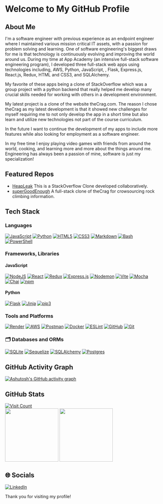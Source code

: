 # Welcome to My GitHub Profile


##  About Me
I'm a software engineer with previous experience as an endpoint engineer where I maintained various mission critical IT assets, with a passion for problem solving and learning. One of software engineering's biggest draws for me is that technology is continuously evolving and improving the world around us. During my time at App Academy (an intensive full-stack software engineering program), I developed three full-stack web apps using technologies including, AWS, Python, JavaScript, , Flask, Express.js, React.js, Redux, HTML and CSS3, and SQLAlchemy.

My favorite of these apps being a clone of StackOverflow which was a group project with a python backend that really helped me develop many crucial skills needed for working with others in a development environment.

My latest project is a clone of the website theCrag.com. The reason I chose theCrag as my latest development is that it showed new challenges for myself requiring me to not only develop the app in a short time but also learn and utilize new technologies not part of the course curriculum.

In the future I want to continue the development of my apps to include more features while also looking for employment as a software engineer.

In my free time I enjoy playing video games with friends from around the world, cooking, and learning more and more about the things around me. Engineering has always been a passion of mine, software is just my specialization!


##  Featured Repos

- [HeapLeak](https://github.com/dfout/heapleak) This is a StackOverflow Clone developed collaboratively.
- [superGoodEnough](https://github.com/zach-gold/superGoodEnough) A full-stack clone of theCrag for crowsourcing rock climbing information.

##  Tech Stack
###  Languages
[![JavaScript](https://img.shields.io/badge/javascript-%23323330.svg?logo=javascript&logoColor=%23F7DF1E)](https://developer.mozilla.org/en-US/docs/Web/JavaScript)
[![Python](https://img.shields.io/badge/python-3670A0?logo=python&logoColor=ffdd54)](https://www.python.org/)
[![HTML5](https://img.shields.io/badge/html5-%23E34F26.svg?logo=html5&logoColor=white)](https://developer.mozilla.org/en-US/docs/Web/Guide/HTML/HTML5)
[![CSS3](https://img.shields.io/badge/CSS3-%231572B6.svg?logo=css3&logoColor=white)](https://developer.mozilla.org/en-US/docs/Web/CSS)
[![Markdown](https://img.shields.io/badge/markdown-%23000000.svg?logo=markdown&logoColor=white)](https://www.markdownguide.org/)
[![Bash](https://img.shields.io/badge/bash-%23121011.svg?logo=gnu-bash&logoColor=white)](https://www.gnu.org/software/bash/)
[![PowerShell](https://img.shields.io/badge/PowerShell-%235391FE.svg?logo=powershell&logoColor=white)](https://docs.microsoft.com/en-us/powershell/)

###  Frameworks, Libraries
#### JavaScript
[![NodeJS](https://img.shields.io/badge/node.js-6DA55F?logo=node.js&logoColor=white)](https://nodejs.org/)
[![React](https://img.shields.io/badge/react-%2320232a.svg?logo=react&logoColor=%2361DAFB)](https://reactjs.org/)
[![Redux](https://img.shields.io/badge/redux-%23593d88.svg?logo=redux&logoColor=white)](https://redux.js.org/)
[![Express.js](https://img.shields.io/badge/express.js-%23404d59.svg?logo=express&logoColor=%2361DAFB)](https://expressjs.com/)
[![Nodemon](https://img.shields.io/badge/NODEMON-%23323330.svg?logo=nodemon&logoColor=%BBDEAD)](https://nodemon.io/)
[![Vite](https://img.shields.io/badge/vite-%23646CFF.svg?logo=vite&logoColor=white)](https://vitejs.dev/)
[![Mocha](https://img.shields.io/badge/Mocha-8D6748?logo=mocha&logoColor=white)](https://mochajs.org/)
[![Chai](https://img.shields.io/badge/Chai-A30701?logo=chai&logoColor=white)](https://www.chaijs.com/)
[![npm](https://img.shields.io/badge/npm-%23CB3837.svg?logo=npm&logoColor=white)](https://www.npmjs.com/)

#### Python
[![Flask](https://img.shields.io/badge/flask-%23000.svg?logo=flask&logoColor=white)](https://flask.palletsprojects.com/)
[![Jinja](https://img.shields.io/badge/jinja-white.svg?logo=jinja&logoColor=black)](https://jinja.palletsprojects.com/)
[![pip3](https://img.shields.io/badge/pip3-%2314354C.svg?logo=pypi&logoColor=white)](https://pypi.org/project/pip/)

###  Tools and Platforms
[![Render](https://img.shields.io/badge/Render-%46E3B7.svg?logo=render&logoColor=white)](https://render.com/)
[![AWS](https://img.shields.io/badge/AWS-%23FF9900.svg?logo=amazon-aws&logoColor=white)](https://aws.amazon.com/)
[![Postman](https://img.shields.io/badge/Postman-FF6C37?logo=postman&logoColor=white)](https://www.postman.com/)
[![Docker](https://img.shields.io/badge/docker-%230db7ed.svg?logo=docker&logoColor=white)](https://www.docker.com/)
[![ESLint](https://img.shields.io/badge/ESLint-4B3263?logo=eslint&logoColor=white)](https://eslint.org/)
[![GitHub](https://img.shields.io/badge/github-%23121011.svg?logo=github&logoColor=white)](https://github.com/)
[![Git](https://img.shields.io/badge/git-%23F05033.svg?logo=git&logoColor=white)](https://git-scm.com/)

### 🗂 Databases and ORMs
[![SQLite](https://img.shields.io/badge/sqlite-%2307405e.svg?logo=sqlite&logoColor=white)](https://www.sqlite.org/index.html)
[![Sequelize](https://img.shields.io/badge/Sequelize-52B0E7?logo=Sequelize&logoColor=white)](https://sequelize.org/)
[![SQLAlchemy](https://img.shields.io/badge/SQLAlchemy-%2361DAFB?logo=sqlalchemy&logoColor=%23FF0000&color=%23202020)](https://www.sqlalchemy.org/)
[![Postgres](https://img.shields.io/badge/postgres-%23316192.svg?logo=postgresql&logoColor=white)](https://www.postgresql.org/)

##  GitHub Activity Graph
[![Ashutosh's GitHub activity graph](https://github-readme-activity-graph.vercel.app/graph?username=zach-gold&theme=react-dark)](#-github-activity-graph)

##  GitHub Stats
[![Visit Count](https://visitcount.itsvg.in/api?id=zach-gold&icon=0&color=1)](#-github-stats)<br>
<a href="#-github-stats"><img height="175" src="https://github-readme-stats.vercel.app/api/top-langs/?username=zach-gold&theme=vue-dark&layout=compact&custom_title=Language%20Distribution"/></a>
<a href="#-github-stats"><img height="175" src="https://github-readme-stats.vercel.app/api?username=zach-gold&theme=vue-dark&count_private=true&show_icons=true&custom_title=My%20Stats"/></a>


## 🌐 Socials
[![LinkedIn](https://img.shields.io/badge/LinkedIn-%230077B5.svg?logo=linkedin&logoColor=white)](https://www.linkedin.com/in/zacharyryangold/)


Thank you for visiting my profile!
